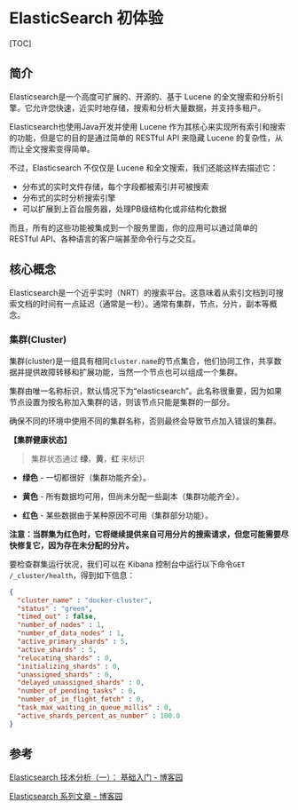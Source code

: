 # ElasticSearch 初体验

[TOC]

## 简介

Elasticsearch是一个高度可扩展的、开源的、基于 Lucene 的全文搜索和分析引擎。它允许您快速，近实时地存储，搜索和分析大量数据，并支持多租户。

Elasticsearch也使用Java开发并使用 Lucene 作为其核心来实现所有索引和搜索的功能，但是它的目的是通过简单的 RESTful API 来隐藏 Lucene 的复杂性，从而让全文搜索变得简单。

不过，Elasticsearch 不仅仅是 Lucene 和全文搜索，我们还能这样去描述它：

- 分布式的实时文件存储，每个字段都被索引并可被搜索
- 分布式的实时分析搜索引擎
- 可以扩展到上百台服务器，处理PB级结构化或非结构化数据

而且，所有的这些功能被集成到一个服务里面，你的应用可以通过简单的 RESTful API、各种语言的客户端甚至命令行与之交互。



## 核心概念

Elasticsearch是一个近乎实时（NRT）的搜索平台。这意味着从索引文档到可搜索文档的时间有一点延迟（通常是一秒）。通常有集群，节点，分片，副本等概念。




### 集群(Cluster)

集群(cluster)是一组具有相同`cluster.name`的节点集合，他们协同工作，共享数据并提供故障转移和扩展功能，当然一个节点也可以组成一个集群。

集群由唯一名称标识，默认情况下为“elasticsearch”。此名称很重要，因为如果节点设置为按名称加入集群的话，则该节点只能是集群的一部分。

确保不同的环境中使用不同的集群名称，否则最终会导致节点加入错误的集群。

**【集群健康状态】**

> 集群状态通过 **绿**，**黄**，**红** 来标识

- **绿色** - 一切都很好（集群功能齐全）。

- **黄色** - 所有数据均可用，但尚未分配一些副本（集群功能齐全）。

- **红色** - 某些数据由于某种原因不可用（集群部分功能）。

**注意：当群集为红色时，它将继续提供来自可用分片的搜索请求，但您可能需要尽快修复它，因为存在未分配的分片。**

要检查群集运行状况，我们可以在 Kibana 控制台中运行以下命令`GET /_cluster/health`，得到如下信息：

```json
{
  "cluster_name" : "docker-cluster",
  "status" : "green",
  "timed_out" : false,
  "number_of_nodes" : 1,
  "number_of_data_nodes" : 1,
  "active_primary_shards" : 5,
  "active_shards" : 5,
  "relocating_shards" : 0,
  "initializing_shards" : 0,
  "unassigned_shards" : 0,
  "delayed_unassigned_shards" : 0,
  "number_of_pending_tasks" : 0,
  "number_of_in_flight_fetch" : 0,
  "task_max_waiting_in_queue_millis" : 0,
  "active_shards_percent_as_number" : 100.0
}
```







## 参考

[Elasticsearch 技术分析（一）： 基础入门 - 博客园](https://www.cnblogs.com/jajian/p/9976900.html)

[Elasticsearch 系列文章 - 博客园](https://www.cnblogs.com/jajian/tag/Elasticsearch/)